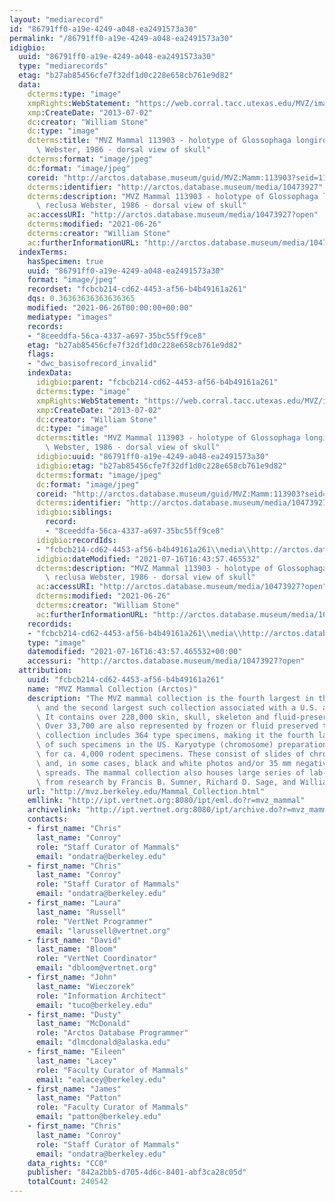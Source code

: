 ```yaml
---
layout: "mediarecord"
id: "86791ff0-a19e-4249-a048-ea2491573a30"
permalink: "/86791ff0-a19e-4249-a048-ea2491573a30"
idigbio:
  uuid: "86791ff0-a19e-4249-a048-ea2491573a30"
  type: "mediarecords"
  etag: "b27ab85456cfe7f32df1d0c228e658cb761e9d82"
  data:
    dcterms:type: "image"
    xmpRights:WebStatement: "https://web.corral.tacc.utexas.edu/MVZ/images/MVZ_img/images/jpg/img_16805.jpg"
    xmp:CreateDate: "2013-07-02"
    dc:creator: "William Stone"
    dc:type: "image"
    dcterms:title: "MVZ Mammal 113903 - holotype of Glossophaga longirostris reclusa\
      \ Webster, 1986 - dorsal view of skull"
    dcterms:format: "image/jpeg"
    dc:format: "image/jpeg"
    coreid: "http://arctos.database.museum/guid/MVZ:Mamm:113903?seid=1121736"
    dcterms:identifier: "http://arctos.database.museum/media/10473927"
    dcterms:description: "MVZ Mammal 113903 - holotype of Glossophaga longirostris\
      \ reclusa Webster, 1986 - dorsal view of skull"
    ac:accessURI: "http://arctos.database.museum/media/10473927?open"
    dcterms:modified: "2021-06-26"
    dcterms:creator: "William Stone"
    ac:furtherInformationURL: "http://arctos.database.museum/media/10473927"
  indexTerms:
    hasSpecimen: true
    uuid: "86791ff0-a19e-4249-a048-ea2491573a30"
    format: "image/jpeg"
    recordset: "fcbcb214-cd62-4453-af56-b4b49161a261"
    dqs: 0.36363636363636365
    modified: "2021-06-26T00:00:00+00:00"
    mediatype: "images"
    records:
    - "8ceeddfa-56ca-4337-a697-35bc55ff9ce8"
    etag: "b27ab85456cfe7f32df1d0c228e658cb761e9d82"
    flags:
    - "dwc_basisofrecord_invalid"
    indexData:
      idigbio:parent: "fcbcb214-cd62-4453-af56-b4b49161a261"
      dcterms:type: "image"
      xmpRights:WebStatement: "https://web.corral.tacc.utexas.edu/MVZ/images/MVZ_img/images/jpg/img_16805.jpg"
      xmp:CreateDate: "2013-07-02"
      dc:creator: "William Stone"
      dc:type: "image"
      dcterms:title: "MVZ Mammal 113903 - holotype of Glossophaga longirostris reclusa\
        \ Webster, 1986 - dorsal view of skull"
      idigbio:uuid: "86791ff0-a19e-4249-a048-ea2491573a30"
      idigbio:etag: "b27ab85456cfe7f32df1d0c228e658cb761e9d82"
      dcterms:format: "image/jpeg"
      dc:format: "image/jpeg"
      coreid: "http://arctos.database.museum/guid/MVZ:Mamm:113903?seid=1121736"
      dcterms:identifier: "http://arctos.database.museum/media/10473927"
      idigbio:siblings:
        record:
        - "8ceeddfa-56ca-4337-a697-35bc55ff9ce8"
      idigbio:recordIds:
      - "fcbcb214-cd62-4453-af56-b4b49161a261\\media\\http://arctos.database.museum/media/10473927"
      idigbio:dateModified: "2021-07-16T16:43:57.465532"
      dcterms:description: "MVZ Mammal 113903 - holotype of Glossophaga longirostris\
        \ reclusa Webster, 1986 - dorsal view of skull"
      ac:accessURI: "http://arctos.database.museum/media/10473927?open"
      dcterms:modified: "2021-06-26"
      dcterms:creator: "William Stone"
      ac:furtherInformationURL: "http://arctos.database.museum/media/10473927"
    recordids:
    - "fcbcb214-cd62-4453-af56-b4b49161a261\\media\\http://arctos.database.museum/media/10473927"
    type: "image"
    datemodified: "2021-07-16T16:43:57.465532+00:00"
    accessuri: "http://arctos.database.museum/media/10473927?open"
  attribution:
    uuid: "fcbcb214-cd62-4453-af56-b4b49161a261"
    name: "MVZ Mammal Collection (Arctos)"
    description: "The MVZ mammal collection is the fourth largest in the United States\
      \ and the second largest such collection associated with a U.S. academic institution.\
      \ It contains over 228,000 skin, skull, skeleton and fluid-preserved specimens.\
      \ Over 33,700 are also represented by frozen or fluid preserved tissues. The\
      \ collection includes 364 type specimens, making it the fourth largest collection\
      \ of such specimens in the US. Karyotype (chromosome) preparations are available\
      \ for ca. 4,000 rodent specimens. These consist of slides of chromosome preparations\
      \ and, in some cases, black and white photos and/or 35 mm negatives of chromosome\
      \ spreads. The mammal collection also houses large series of lab-raised specimens\
      \ from research by Francis B. Sumner, Richard D. Sage, and William Z. Lidicker."
    url: "http://mvz.berkeley.edu/Mammal_Collection.html"
    emllink: "http://ipt.vertnet.org:8080/ipt/eml.do?r=mvz_mammal"
    archivelink: "http://ipt.vertnet.org:8080/ipt/archive.do?r=mvz_mammal"
    contacts:
    - first_name: "Chris"
      last_name: "Conroy"
      role: "Staff Curator of Mammals"
      email: "ondatra@berkeley.edu"
    - first_name: "Chris"
      last_name: "Conroy"
      role: "Staff Curator of Mammals"
      email: "ondatra@berkeley.edu"
    - first_name: "Laura"
      last_name: "Russell"
      role: "VertNet Programmer"
      email: "larussell@vertnet.org"
    - first_name: "David"
      last_name: "Bloom"
      role: "VertNet Coordinator"
      email: "dbloom@vertnet.org"
    - first_name: "John"
      last_name: "Wieczorek"
      role: "Information Architect"
      email: "tuco@berkeley.edu"
    - first_name: "Dusty"
      last_name: "McDonald"
      role: "Arctos Database Programmer"
      email: "dlmcdonald@alaska.edu"
    - first_name: "Eileen"
      last_name: "Lacey"
      role: "Faculty Curator of Mammals"
      email: "ealacey@berkeley.edu"
    - first_name: "James"
      last_name: "Patton"
      role: "Faculty Curator of Mammals"
      email: "patton@berkeley.edu"
    - first_name: "Chris"
      last_name: "Conroy"
      role: "Staff Curator of Mammals"
      email: "ondatra@berkeley.edu"
    data_rights: "CC0"
    publisher: "842a2bb5-d705-4d6c-8401-abf3ca28c05d"
    totalCount: 240542
---
```

